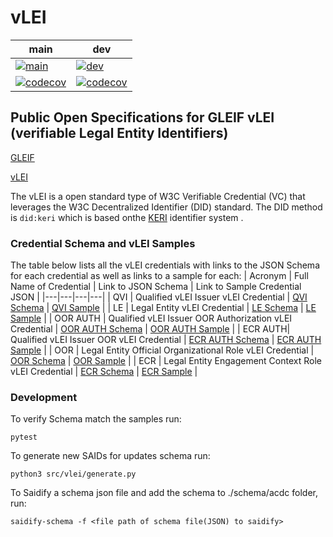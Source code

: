 # vLEI

| main                                                                                                                                       | dev                                                                                                                                      |
|--------------------------------------------------------------------------------------------------------------------------------------------|------------------------------------------------------------------------------------------------------------------------------------------|
| [![main](https://github.com/webOfTrust/vLEI/actions/workflows/test.yml/badge.svg?branch=main)](https://github.com/WebOfTrust/vLEI/actions) | [![dev](https://github.com/webOfTrust/vLEI/actions/workflows/test.yml/badge.svg?branch=dev)](https://github.com/WebOfTrust/vLEI/actions) | 
| [![codecov](https://codecov.io/gh/WebOfTrust/vLEI/branch/main/graph/badge.svg?token=C30E9WBW4D)](https://codecov.io/gh/WebOfTrust/vLEI) | [![codecov](https://codecov.io/gh/WebOfTrust/vLEI/branch/dev/graph/badge.svg?token=C30E9WBW4D)](https://codecov.io/gh/WebOfTrust/vLEI)                                                                                                                                         |


## Public Open Specifications for GLEIF vLEI (verifiable Legal Entity Identifiers)

[GLEIF](https://www.gleif.org/en/)

[vLEI](https://www.gleif.org/en/lei-solutions/gleifs-digital-strategy-for-the-lei/introducing-the-verifiable-lei-vlei)

The vLEI is a open standard type of W3C Verifiable Credential (VC) that leverages the W3C Decentralized Identifier (DID) standard. The DID method is `did:keri` which is based onthe [KERI](https://keri.one) identifier system .

### Credential Schema and vLEI Samples
The table below lists all the vLEI credentials with links to the JSON Schema for each credential as well as links to a sample for each:
| Acronym | Full Name of Credential | Link to JSON Schema | Link to Sample Credential JSON |
|---|---|---|---|
| QVI | Qualified vLEI Issuer vLEI Credential | [QVI Schema](https://github.com/WebOfTrust/vLEI/blob/dev/schema/acdc/qualified-vLEI-issuer-vLEI-credential.json) | [QVI Sample](https://github.com/WebOfTrust/vLEI/blob/dev/samples/acdc/qualified-vLEI-issuer-vLEI-credential.json) |
| LE | Legal Entity vLEI Credential | [LE Schema](https://github.com/WebOfTrust/vLEI/blob/dev/schema/acdc/legal-entity-vLEI-credential.json) | [LE Sample](https://github.com/WebOfTrust/vLEI/blob/dev/samples/acdc/legal-entity-vLEI-credential.json) |
| OOR AUTH | Qualified vLEI Issuer OOR Authorization vLEI Credential | [OOR AUTH Schema](https://github.com/WebOfTrust/vLEI/blob/dev/schema/acdc/oor-authorization-vlei-credential.json) | [OOR AUTH Sample](https://github.com/WebOfTrust/vLEI/blob/dev/samples/acdc/oor-authorization-vlei-credential.json) |
| ECR AUTH|  Qualified vLEI Issuer OOR vLEI Credential | [ECR AUTH Schema](https://github.com/WebOfTrust/vLEI/blob/dev/schema/acdc/ecr-authorization-vlei-credential.json)  | [ECR AUTH Sample](https://github.com/WebOfTrust/vLEI/blob/dev/samples/acdc/ecr-authorization-vlei-credential.json) | 
| OOR | Legal Entity Official Organizational Role vLEI Credential | [OOR Schema](https://github.com/WebOfTrust/vLEI/blob/dev/schema/acdc/legal-entity-official-organizational-role-vLEI-credential.json) | [OOR Sample](https://github.com/WebOfTrust/vLEI/blob/dev/samples/acdc/legal-entity-official-organizational-role-vLEI-credential.json) |
| ECR | Legal Entity Engagement Context Role vLEI Credential | [ECR Schema](https://github.com/WebOfTrust/vLEI/blob/dev/schema/acdc/legal-entity-engagement-context-role-vLEI-credential.json) | [ECR Sample](https://github.com/WebOfTrust/vLEI/blob/dev/samples/acdc/legal-entity-engagement-context-role-vLEI-credential.json) | 


### Development

To verify Schema match the samples run:

```shell
pytest
```

To generate new SAIDs for updates schema run:

```shell
python3 src/vlei/generate.py
```

To Saidify a schema json file and add the schema to ./schema/acdc folder, run:

```shell
saidify-schema -f <file path of schema file(JSON) to saidify>
```
